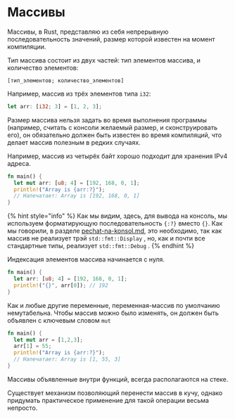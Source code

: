 # Массивы

Массивы, в Rust, представляю из себя непрерывную последовательность значений, размер которой известен на момент компиляции.

Тип массива состоит из двух частей: тип элементов массива, и количество элементов:

```
[тип_элементов; количество_элементов]
```

Например, массив из трёх элементов типа `i32`:

```rust
let arr: [i32; 3] = [1, 2, 3];
```

Размер массива нельзя задать во время выполнения программы (например, считать с консоли желаемый размер, и сконструировать его), он обязательно должен быть известен во время компиляций, что делает массив полезным в редких случаях.

Например, массив из четырёх байт хорошо подходит для хранения IPv4 адреса.

```rust
fn main() {
  let mut arr: [u8; 4] = [192, 168, 0, 1];
  println!("Array is {arr:?}");
  // Напечатает: Array is [192, 168, 0, 1]
}
```

{% hint style="info" %}
Как мы видим, здесь, для вывода на консоль, мы используем форматирующую последовательность `{:?}` вместо `{}`. Как мы говорили, в разделе [pechat-na-konsol.md](pechat-na-konsol.md "mention"), это необходимо, так как массив не реализует трэй `std::fmt::Display` , но, как и почти все стандартные типы, реализует `std::fmt::Debug` .
{% endhint %}

Индексация элементов массива начинается с нуля.

```rust
fn main() {
  let arr: [u8; 4] = [192, 168, 0, 1];
  println!("{}", arr[0]); // 192
}
```

Как и любые другие переменные, переменная-массив по умолчанию немутабельна. Чтобы массив можно было изменять, он должен быть объявлен с ключевым словом `mut`

```rust
fn main() {
  let mut arr = [1,2,3];
  arr[1] = 55;
  println!("Array is {arr:?}");
  // Напечатает: Array is [1, 55, 3]
}
```

Массивы объявленные внутри функций, всегда располагаются на стеке.

Существует механизм позволяющий перенести массив в кучу, однако придумать практическое применение для такой операции весьма непросто.

